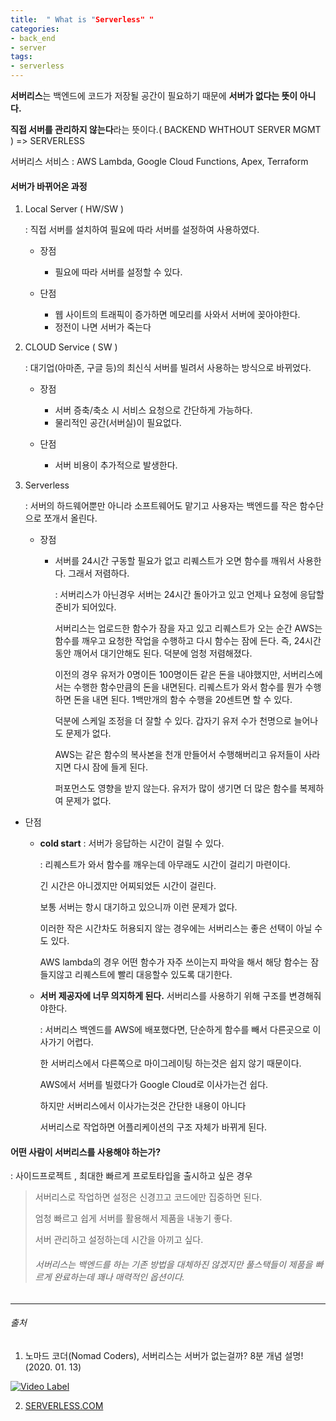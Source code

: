 ```yaml
---
title:  " What is "Serverless" "
categories: 
- back_end
- server
tags: 
- serverless
---
```


**서버리스**는 백엔드에 코드가 저장될 공간이 필요하기 때문에 **서버가 없다는 뜻이 아니다.** 

**직접 서버를 관리하지 않는다**라는 뜻이다.( BACKEND WHTHOUT SERVER MGMT ) =>  SERVERLESS

서버리스 서비스 : AWS Lambda, Google Cloud Functions, Apex, Terraform



#### 서버가 바뀌어온 과정

1. Local Server ( HW/SW )

   : 직접 서버를 설치하여 필요에 따라 서버를 설정하여 사용하였다.

   - 장점 

     - 필요에 따라 서버를 설정할 수 있다.

   - 단점

     - 웹 사이트의 트래픽이 증가하면 메모리를 사와서 서버에 꽂아야한다.
     - 정전이 나면 서버가 죽는다

     

2. CLOUD Service ( SW ) 

   : 대기업(아마존, 구글 등)의 최신식  서버를 빌려서 사용하는 방식으로 바뀌었다.

   - 장점

     - 서버 증축/축소 시 서비스 요청으로 간단하게 가능하다.
     - 물리적인 공간(서버실)이 필요없다.

   - 단점 

     - 서버 비용이 추가적으로 발생한다.

     

3. Serverless 

   : 서버의 하드웨어뿐만 아니라 소프트웨어도 맡기고 사용자는 백엔드를 작은 함수단으로 쪼개서 올린다.

   - 장점

     - 서버를 24시간 구동할 필요가 없고 리퀘스트가 오면 함수를 깨워서 사용한다. 그래서 저렴하다.

       : 서버리스가 아닌경우 서버는 24시간 돌아가고 있고 언제나 요청에 응답할 준비가 되어있다.

       서버리스는 업로드한 함수가 잠을 자고 있고 리퀘스트가 오는 순간 AWS는 함수를 깨우고 요청한 작업을 수행하고 다시 함수는 잠에 든다. 즉, 24시간동안 깨어서 대기안해도 된다. 덕분에 엄청 저렴해졌다.

       이전의 경우 유저가 0명이든 100명이든 같은 돈을 내야했지만, 서버리스에서는 수행한 함수만큼의 돈을 내면된다. 리퀘스트가 와서 함수를 뭔가 수행하면 돈을 내면 된다. 1백만개의 함수 수행을 20센트면 할 수 있다.

       덕분에 스케일 조정을 더 잘할 수 있다. 갑자기 유저 수가 천명으로 늘어나도 문제가 없다.

       AWS는 같은 함수의 복사본을 천개 만들어서 수행해버리고 유저들이 사라지면 다시 잠에 들게 된다.

       퍼포먼스도 영향을 받지 않는다. 유저가 많이 생기면 더 많은 함수를 복제하여 문제가 없다.

- 단점
  - **cold start** : 서버가 응답하는 시간이 걸릴 수 있다.

    : 리퀘스트가 와서 함수를 깨우는데 아무래도 시간이 걸리기 마련이다.

    긴 시간은 아니겠지만 어찌되었든 시간이 걸린다. 

    보통 서버는 항시 대기하고 있으니까 이런 문제가 없다.

    이러한 작은 시간차도 허용되지 않는 경우에는 서버리스는  좋은 선택이 아닐 수도 있다. 

    AWS lambda의 경우 어떤 함수가 자주 쓰이는지 파악을 해서 해당 함수는 잠들지않고 리퀘스트에 빨리 대응할수 있도록 대기한다. 

  - **서버 제공자에 너무 의지하게 된다.**  서버리스를 사용하기 위해 구조를 변경해줘야한다.

    : 서버리스 백엔드를 AWS에 배포했다면, 단순하게 함수를 빼서 다른곳으로 이사가기 어렵다.

    한 서버리스에서 다른쪽으로 마이그레이팅 하는것은 쉽지 않기 때문이다.

    AWS에서 서버를 빌렸다가 Google Cloud로 이사가는건 쉽다.

    하지만 서버리스에서 이사가는것은 간단한 내용이 아니다

    서버리스로 작업하면 어플리케이션의 구조 자체가 바뀌게 된다.



#### 어떤 사람이 서버리스를 사용해야 하는가?

: 사이드프로젝트 , 최대한 빠르게 프로토타입을 출시하고 싶은 경우

> 서버리스로 작업하면 설정은 신경끄고 코드에만 집중하면 된다.
>
> 엄청 빠르고 쉽게 서버를 활용해서 제품을 내놓기 좋다.
>
> 서버 관리하고 설정하는데 시간을 아끼고 싶다.
>
> ###### 서버리스는 백엔드를 하는 기존 방법을 대체하진 않겠지만 풀스택들이 제품을 빠르게 완료하는데 꽤나 매력적인 옵션이다. 







-----------------------------------------------------------------------------------------------------------------------------------------------------------

###### 출처

1. 노마드 코더(Nomad Coders), 서버리스는 서버가 없는걸까? 8분 개념 설명! (2020. 01. 13)

 [![Video Label](http://img.youtube.com/vi/ufLmReluPww/0.jpg)](https://youtu.be/ufLmReluPww?t=0s) 

2. [SERVERLESS.COM](https://serverless.com/)